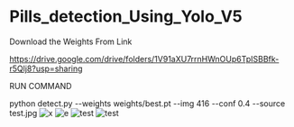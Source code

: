 # Pills_detection_Using_Yolo_V5
Download the Weights From Link 

https://drive.google.com/drive/folders/1V91aXU7rrnHWnOUp6TpISBBfk-r5Qlj8?usp=sharing

RUN COMMAND

python detect.py --weights weights/best.pt --img 416 --conf 0.4 --source test.jpg
![x](https://user-images.githubusercontent.com/45912497/127819381-e183643d-85c6-4858-bdcc-66341138f866.jpeg)
![e](https://user-images.githubusercontent.com/45912497/127819386-2f39fff7-5c1f-4036-8423-5b9b142f7a11.jpeg)
![test](https://user-images.githubusercontent.com/45912497/127819392-8992b66f-4264-4cba-a3db-5273cc09cf87.jpg)
![test](https://user-images.githubusercontent.com/45912497/127819396-2e8eb547-0a9a-4653-82c9-980c90cc4834.jpg)

